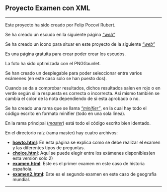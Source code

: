 ## Proyecto Examen con XML
***
Este proyecto ha sido creado por Felip Pocoví Rubert.

Se ha creado un escudo en la siguiente página [*“web”*](http://www.hoysejuega.com/escudos.php) 

Se ha creado un icono para situar en este proyecto de la siguiente [*“web”*](http://www.xiconeditor.com/) 

Es una página gratuita para crear poder crear los escudos.

La foto ha sido optimizada con el PNGGaunlet.

Se han creado un desplegable para poder seleccionar entre varios exámenes (en este caso solo se han puesto dos).

Cuando se da a comprobar resultados, dichos resultados salen en rojo o en verde según si la respuesta es correcta o incorrecta. Así mismo también se cambia el color de la nota dependiendo de si esta aprobado o no.


Se ha creado una rama que se llama [*“minifier”*](https://github.com/Fpocovi/UT3-XML-Examen/tree/minify), en la cual hay todo el código escrito en formato minifier (todo en una sola línea).

En la rama principal ([*master*](https://github.com/Fpocovi/UT3-XML-Examen)) está todo el código escrito bien identado.

En el directorio raíz (rama master) hay cuatro archivos:
* [**howto.html**](https://github.com/Fpocovi/UT3-XML-Examen/tree/master/howtp.html): En esta página se explica como se debe realizar el examen y las diferentes tipos de preguntas.
* [**choice.html**](https://github.com/Fpocovi/UT3-XML-Examen/tree/master/choice.html): Aquí se puede elegir entre los exámenes disponibles(en esta versión solo 2)
* [**examen.html**](https://github.com/Fpocovi/UT3-XML-Examen/tree/master/examen.html): Este es el primer examen en este caso de historia española.
* [**examen2.html**](https://github.com/Fpocovi//tree/UT3-XML-Examen/master/examen2.html): Este es el segundo examen en este caso de geografía mundial.
***
